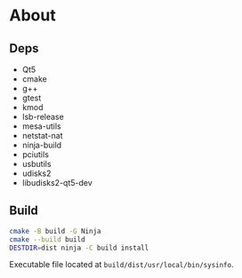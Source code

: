 
# About

## Deps
- Qt5
- cmake
- g++
- gtest
- kmod
- lsb-release
- mesa-utils
- netstat-nat
- ninja-build
- pciutils
- usbutils
- udisks2
- libudisks2-qt5-dev

## Build
```bash
cmake -B build -G Ninja
cmake --build build
DESTDIR=dist ninja -C build install
```

Executable file located at `build/dist/usr/local/bin/sysinfo`.
